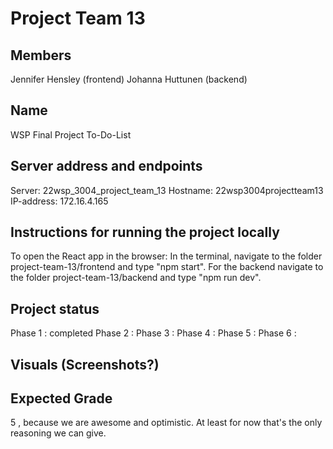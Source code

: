 # Project Team 13

## Members

Jennifer Hensley (frontend)
Johanna Huttunen (backend)

## Name
WSP Final Project To-Do-List

## Server address and endpoints
Server: 22wsp_3004_project_team_13
Hostname: 22wsp3004projectteam13
IP-address: 172.16.4.165

## Instructions for running the project locally
To open the React app in the browser: In the terminal, navigate to the folder project-team-13/frontend and type "npm start". 
For the backend navigate to the folder project-team-13/backend and type "npm run dev". 

## Project status
Phase 1 : completed
Phase 2 : 
Phase 3 : 
Phase 4 : 
Phase 5 : 
Phase 6 : 
## Visuals (Screenshots?)

## Expected Grade
5 , because we are awesome and optimistic. At least for now that's the only reasoning we can give.